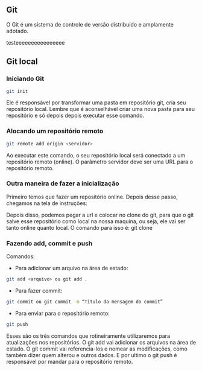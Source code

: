 ## Git

O Git é um sistema de controle de versão distribuído e amplamente adotado.

testeeeeeeeeeeeeeeee
## Git local

### Iniciando Git

```bash
git init
```

Ele é responsável por transformar uma pasta em repositório git, cria seu repositório local. Lembre que é aconselhável criar uma nova pasta para seu repositório e só depois depois executar esse comando.

### Alocando um repositório remoto

```bash
git remote add origin <servidor>
```

Ao executar este comando, o seu repositório local será conectado a um repositório remoto (online). O parâmetro servidor deve ser uma URL para o repositório remoto.

### Outra maneira de fazer a inicialização
Primeiro temos que fazer um repositório online. Depois desse passo, chegamos na tela de instruções:

Depois disso, podemos pegar a url e colocar no clone do git, para que o git salve esse repositório como local na nossa maquina, ou seja, ele vai ser tanto online quanto local. O comando para isso é:
git clone <url>

### Fazendo add, commit e push

Comandos:

- Para adicionar um arquivo na área de estado:

```bash
git add <arquivo> ou git add .
```

- Para fazer commit:

```bash
git commit ou git commit -m “Titulo da mensagem do commit”
```

- Para enviar para o repositório remoto:

```bash
git push 
```

Esses são os três comandos que rotineiramente utilizaremos para atualizações nos repositórios. O git add vai adicionar os arquivos na área de estado. O git commit vai referencia-los e nomear as modificações, como também dizer quem alterou e outros dados. E por ultimo o git push é responsável por mandar para o repositório remoto.
